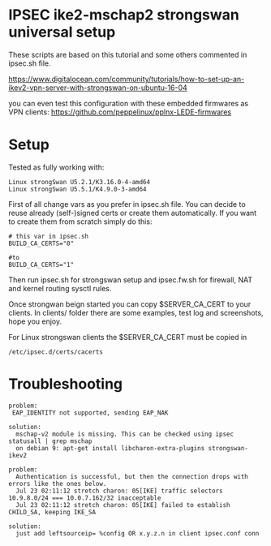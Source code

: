 IPSEC ike2-mschap2 strongswan universal setup
=====================================

These scripts are based on this tutorial and some others commented in ipsec.sh file.

https://www.digitalocean.com/community/tutorials/how-to-set-up-an-ikev2-vpn-server-with-strongswan-on-ubuntu-16-04

you can even test this configuration with these embedded firmwares as VPN clients:
https://github.com/peppelinux/pplnx-LEDE-firmwares

Setup
=====

Tested as fully working with:
````
Linux strongSwan U5.2.1/K3.16.0-4-amd64
Linux strongSwan U5.5.1/K4.9.0-3-amd64
````

First of all change vars as you prefer in ipsec.sh file.
You can decide to reuse already (self-)signed certs or create them automatically.
If you want to create them from scratch simply do this:

````
# this var in ipsec.sh
BUILD_CA_CERTS="0"

#to
BUILD_CA_CERTS="1"
````

Then run ipsec.sh for strongswan setup and ipsec.fw.sh for firewall, NAT and kernel routing sysctl rules.

Once strongwan beign started you can copy $SERVER_CA_CERT to your clients.
In clients/ folder there are some examples, test log and screenshots, hope you enjoy.

For Linux strongswan clients the $SERVER_CA_CERT must be copied in

````
/etc/ipsec.d/certs/cacerts
````


Troubleshooting
===============

````
problem:
 EAP_IDENTITY not supported, sending EAP_NAK
 
solution:
  mschap-v2 module is missing. This can be checked using ipsec statusall | grep mschap
  on debian 9: apt-get install libcharon-extra-plugins strongswan-ikev2

````

````
problem:
  Authentication is successful, but then the connection drops with errors like the ones below.
  Jul 23 02:11:12 stretch charon: 05[IKE] traffic selectors 10.9.8.0/24 === 10.0.7.162/32 inacceptable
  Jul 23 02:11:12 stretch charon: 05[IKE] failed to establish CHILD_SA, keeping IKE_SA

solution:
  just add leftsourceip= %config OR x.y.z.n in client ipsec.conf conn
````

